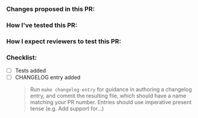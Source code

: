 ### Changes proposed in this PR:

### How I've tested this PR:

### How I expect reviewers to test this PR:

<!-- If you are adding a new command or editing an existing one, please provide
     an example of the command being invoked.
### Output of affected commands:
-->

### Checklist:
- [ ] Tests added
- [ ] CHANGELOG entry added
  > Run `make changelog-entry` for guidance in authoring a changelog entry, and
  > commit the resulting file, which should have a name matching your PR number.
  > Entries should use imperative present tense (e.g. Add support for...)
